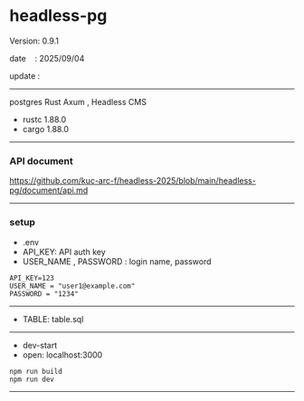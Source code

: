 ﻿# headless-pg

 Version: 0.9.1

 date    : 2025/09/04 

 update :

***

postgres Rust Axum , Headless CMS

* rustc 1.88.0
* cargo 1.88.0

***
### API document

https://github.com/kuc-arc-f/headless-2025/blob/main/headless-pg/document/api.md

***
### setup
* .env
* API_KEY: API auth key
* USER_NAME , PASSWORD : login name, password

```
API_KEY=123
USER_NAME = "user1@example.com"
PASSWORD = "1234"
```
***
* TABLE: table.sql

***
* dev-start
* open: localhost:3000
```
npm run build
npm run dev
```
***


